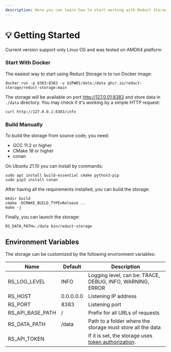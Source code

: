 ```yaml
---
description: Here you can learn how to start working with Reduct Storage
---
```


# 💡 Getting Started

Current version support only Linux OS and was tested on AMD64 platform

### Start With Docker

The easiest way to start using Reduct Storage is to run Docker image:

```
docker run -p 8383:8383 -v ${PWD}/data:/data ghcr.io/reduct-storage/reduct-storage:main 
```

The storage will be available on port http://127.0.01:8383 and store data in `./data` directory. You may check if it's working by a simple HTTP request:

```
curl http://127.0.0.1:8383/info
```

### Build Manually

To build the storage from source code, you need:

* GCC 11.2 or higher
* CMake 18 or higher
* conan

On Ubuntu 21.10 you can install by commands:

```
sudo apt install build-essential cmake python3-pip
sudo pip3 install conan
```

After having all the requirements installed, you can build the storage:

```
mkdir build
cmake -DCMAKE_BUILD_TYPE=Release ..
make -j
```

Finally, you can launch the storage:

```
RS_DATA_PATH=./data bin/reduct-storage
```

## Environment Variables

The storage can be customized by the following environment variables:

| Name                | Default   | Description                                                                              |
| ------------------- | --------- | ---------------------------------------------------------------------------------------- |
| RS\_LOG\_LEVEL      | INFO      | Logging level, can be: TRACE, DEBUG, INFO, WARNING, ERROR                                |
| RS\_HOST            | 0.0.0.0.0 | Listening IP address                                                                     |
| RS\_PORT            | 8383      | Listening port                                                                           |
| RS\_API\_BASE\_PATH | /         | Prefix for all URLs of requests                                                          |
| RS\_DATA\_PATH      | /data     | Path to a folder where the storage must store all the data                               |
| RS\_API\_TOKEN      |           | If it is set, the storage uses [token authorization](http-api/token-authentication.md).  |

